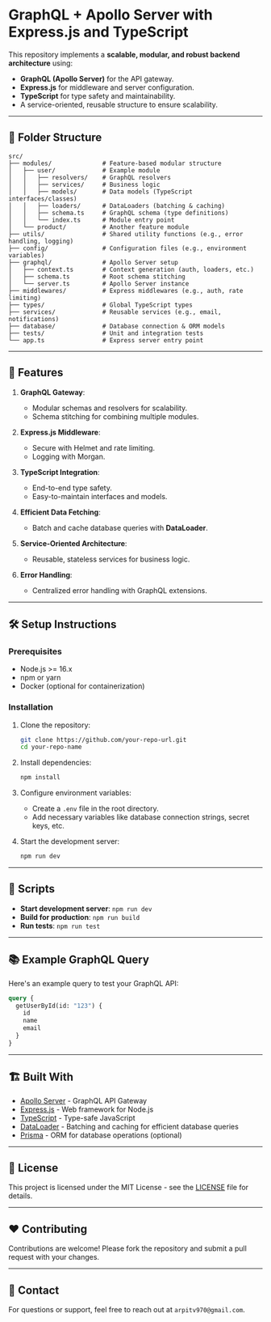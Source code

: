 # GraphQL + Apollo Server with Express.js and TypeScript

This repository implements a **scalable, modular, and robust backend architecture** using:
- **GraphQL (Apollo Server)** for the API gateway.
- **Express.js** for middleware and server configuration.
- **TypeScript** for type safety and maintainability.
- A service-oriented, reusable structure to ensure scalability.

---

## 📁 Folder Structure

```
src/
├── modules/              # Feature-based modular structure
│   ├── user/             # Example module
│   │   ├── resolvers/    # GraphQL resolvers
│   │   ├── services/     # Business logic
│   │   ├── models/       # Data models (TypeScript interfaces/classes)
│   │   ├── loaders/      # DataLoaders (batching & caching)
│   │   ├── schema.ts     # GraphQL schema (type definitions)
│   │   └── index.ts      # Module entry point
│   └── product/          # Another feature module
├── utils/                # Shared utility functions (e.g., error handling, logging)
├── config/               # Configuration files (e.g., environment variables)
├── graphql/              # Apollo Server setup
│   ├── context.ts        # Context generation (auth, loaders, etc.)
│   ├── schema.ts         # Root schema stitching
│   └── server.ts         # Apollo Server instance
├── middlewares/          # Express middlewares (e.g., auth, rate limiting)
├── types/                # Global TypeScript types
├── services/             # Reusable services (e.g., email, notifications)
├── database/             # Database connection & ORM models
├── tests/                # Unit and integration tests
└── app.ts                # Express server entry point
```

---

## 🚀 Features

1. **GraphQL Gateway**:
   - Modular schemas and resolvers for scalability.
   - Schema stitching for combining multiple modules.

2. **Express.js Middleware**:
   - Secure with Helmet and rate limiting.
   - Logging with Morgan.

3. **TypeScript Integration**:
   - End-to-end type safety.
   - Easy-to-maintain interfaces and models.

4. **Efficient Data Fetching**:
   - Batch and cache database queries with **DataLoader**.

5. **Service-Oriented Architecture**:
   - Reusable, stateless services for business logic.

6. **Error Handling**:
   - Centralized error handling with GraphQL extensions.

---

## 🛠️ Setup Instructions

### Prerequisites
- Node.js >= 16.x
- npm or yarn
- Docker (optional for containerization)

### Installation
1. Clone the repository:
   ```bash
   git clone https://github.com/your-repo-url.git
   cd your-repo-name
   ```

2. Install dependencies:
   ```bash
   npm install
   ```

3. Configure environment variables:
   - Create a `.env` file in the root directory.
   - Add necessary variables like database connection strings, secret keys, etc.

4. Start the development server:
   ```bash
   npm run dev
   ```

---

## 🧩 Scripts

- **Start development server**: `npm run dev`
- **Build for production**: `npm run build`
- **Run tests**: `npm run test`

---

## 📚 Example GraphQL Query

Here's an example query to test your GraphQL API:

```graphql
query {
  getUserById(id: "123") {
    id
    name
    email
  }
}
```

---

## 🏗️ Built With

- [Apollo Server](https://www.apollographql.com/docs/apollo-server/) - GraphQL API Gateway
- [Express.js](https://expressjs.com/) - Web framework for Node.js
- [TypeScript](https://www.typescriptlang.org/) - Type-safe JavaScript
- [DataLoader](https://github.com/graphql/dataloader) - Batching and caching for efficient database queries
- [Prisma](https://www.prisma.io/) - ORM for database operations (optional)

---

## 📄 License

This project is licensed under the MIT License - see the [LICENSE](LICENSE) file for details.

---

## ❤️ Contributing

Contributions are welcome! Please fork the repository and submit a pull request with your changes.

---

## 📧 Contact

For questions or support, feel free to reach out at `arpitv970@gmail.com`.
